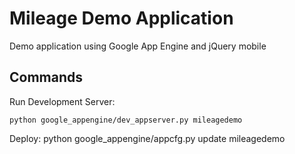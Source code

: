 Mileage Demo Application
=============

Demo application using Google App Engine and jQuery mobile


Commands
-------

Run Development Server:

    python google_appengine/dev_appserver.py mileagedemo


Deploy:
    python google_appengine/appcfg.py update mileagedemo


